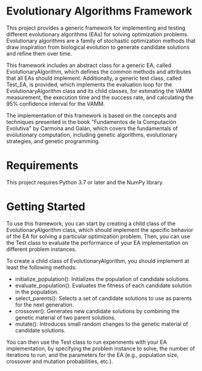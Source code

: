 
# Evolutionary Algorithms Framework
 This project provides a generic framework for implementing and testing different evolutionary algorithms (EAs) for solving optimization problems. Evolutionary algorithms are a family of stochastic optimization methods that draw inspiration from biological evolution to generate candidate solutions and refine them over time.

 This framework includes an abstract class for a generic EA, called EvolutionaryAlgorithm, which defines the common methods and attributes that all EAs should implement. Additionally, a generic test class, called Test_EA, is provided, which implements the evaluation loop for the EvolutionaryAlgorithm class and its child classes, for estimating the VAMM measurement, the execution time and the success rate, and calculating the 95% confidence interval for the VAMM.

 The implementation of this framework is based on the concepts and techniques presented in the book "Fundamentos de la Computación Evolutiva" by Carmona and Galán, which covers the fundamentals of evolutionary computation, including genetic algorithms, evolutionary strategies, and genetic programming.

# Requirements
 This project requires Python 3.7 or later and the NumPy library.

# Getting Started
 To use this framework, you can start by creating a child class of the EvolutionaryAlgorithm class, which should implement the specific behavior of the EA for solving a particular optimization problem. Then, you can use the Test class to evaluate the performance of your EA implementation on different problem instances.

To create a child class of EvolutionaryAlgorithm, you should implement at least the following methods:

- initialize_population(): Initializes the population of candidate solutions.
- evaluate_population(): Evaluates the fitness of each candidate solution in the population.
- select_parents(): Selects a set of candidate solutions to use as parents for the next generation.
- crossover(): Generates new candidate solutions by combining the genetic material of two parent solutions.
- mutate(): Introduces small random changes to the genetic material of candidate solutions.

 You can then use the Test class to run experiments with your EA implementation, by specifying the problem instance to solve, the number of iterations to run, and the parameters for the EA (e.g., population size, crossover and mutation probabilities, etc.).
